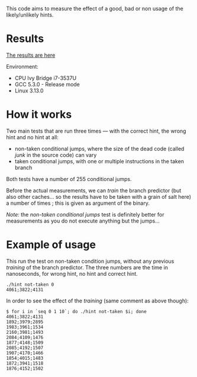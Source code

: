 This code aims to measure the effect of a good, bad or non usage of the likely/unlikely hints. 


Results
========
[The results are here](https://docs.google.com/spreadsheets/d/1EeC85u_8TcMqYpP68IKHj1Ej9prlyyI7pzeqY_eVRD8/pubhtml)

Environment:
 - CPU Ivy Bridge i7-3537U
 - GCC 5.3.0 - Release mode
 - Linux 3.13.0


How it works
============
Two main tests that are run three times &mdash; with the correct hint, the wrong hint and no hint at all:
 - non-taken conditional jumps, where the size of the dead code (called *junk* in the source code) can vary
 - taken conditional jumps, with one or multiple instructions in the taken branch

Both tests have a number of 255 conditional jumps. 

Before the actual measurements, we can *train* the branch predictor (but also other caches... so the results have
to be taken with a grain of salt here) a number of times ; this is given as argument of the binary.

*Note:* the *non-taken conditional jumps* test is definitely better for measurements as you do not execute anything 
but the jumps...


Example of usage
================
This run the test on non-taken condition jumps, without any previous *training* of the branch predictor. 
The three numbers are the time in nanoseconds, for wrong hint, no hint and correct hint.

```
./hint not-taken 0
4061;3822;4131
```

In order to see the effect of the *training* (same comment as above though):

```
$ for i in `seq 0 1 10`; do ./hint not-taken $i; done
4061;3822;4131
1892;3979;2895
1983;3961;1534
2160;3981;1493
2084;4109;1476
1877;4148;1509
2085;4192;1507
1907;4170;1466
1854;4015;1483
1872;3941;1518
1876;4152;1502
```
